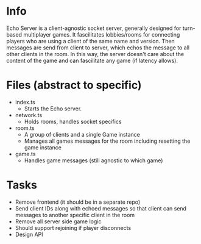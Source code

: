 # Info
Echo Server is a client-agnostic socket server, generally designed for turn-based multiplayer games.  It fascilitates lobbies/rooms for connecting players who are using a client of the same name and version.  Then messages are send from client to server, which echos the message to all other clients in the room.  In this way, the server doesn't care about the content of the game and can fascilitate any game (if latency allows).

# Files (abstract to specific)
- index.ts
    - Starts the Echo server.
- network.ts
    - Holds rooms, handles socket specifics
- room.ts
    - A group of clients and a single Game instance
    - Manages all games messages for the room including resetting the game instance
- game.ts
    - Handles game messages (still agnostic to which game)

# Tasks
- Remove frontend (it should be in a separate repo)
- Send client IDs along with echoed messages so that client can send messages to another specific client in the room
- Remove all server side game logic
- Should support rejoining if player disconnects
- Design API